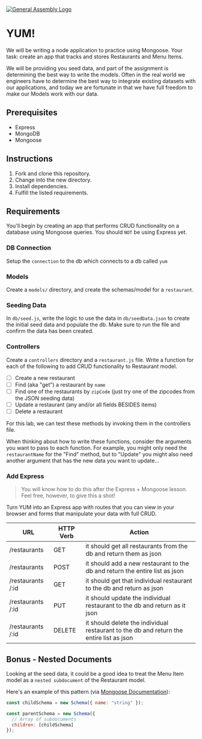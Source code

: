 [![General Assembly Logo](https://camo.githubusercontent.com/1a91b05b8f4d44b5bbfb83abac2b0996d8e26c92/687474703a2f2f692e696d6775722e636f6d2f6b6538555354712e706e67)](https://generalassemb.ly/education/web-development-immersive)

# YUM!

We will be writing a node application to practice using Mongoose. Your task:
create an app that tracks and stores Restaurants and Menu Items.

We will be providing you seed data, and part of the assignment is determining
the best way to write the models. Often in the real world we engineers have
to determine the best way to integrate existing datasets with our applications, and
today we are fortunate in that we have full freedom to make our Models work with
our data.

## Prerequisites

- Express
- MongoDB
- Mongoose

## Instructions

1. Fork and clone this repository.
2. Change into the new directory.
3. Install dependencies.
4. Fulfill the listed requirements.

## Requirements

You'll begin by creating an app that performs CRUD functionality on a database
using Mongoose queries. You should `NOT` be using Express yet.

### DB Connection

Setup the `connection` to the db which connects to a db called `yum`

### Models
Create a `models/` directory, and create the schemas/model for a `restaurant`. 

### Seeding Data

In `db/seed.js`, write the logic to use the data in `db/seedData.json` to create the initial seed data and populate the db. Make sure to run the file and confirm the data has been created. 

### Controllers 

Create a `controllers` directory and a `restaurant.js` file.  Write a function for each of the following to add CRUD functionality to Restaurant model. 


- [ ] Create a new restaurant
- [ ] Find (aka "get") a restaurant by `name`
- [ ] Find one of the restaurants by `zipCode` (just try one of the zipcodes from the JSON seeding data)
- [ ] Update a restaurant (any and/or all fields BESIDES items)
- [ ] Delete a restaurant

For this lab, we can test these methods by invoking them in the controllers file.  

When thinking about how to write these functions, consider the arguments you want to pass to each function. For example, you might only need the `restaurantName` for the "Find" method, but to "Update" you might also need another argument that has the new data you want to update...


### Add Express

> You will know how to do this after the Express + Mongoose lesson. Feel free,
> however, to give this a shot!

Turn YUM into an Express app with routes that you can view in your browser and
forms that manipulate your data with full CRUD.

| **URL** | **HTTP Verb** | Action |
|------------|-------------|-------------|
| /restaurants      | GET       |  it should get all restaurants from the db and return them as json
| /restaurants        | POST       |  it should add a new restaurant to the db and return the entire list as json
| /restaurants /:id      | GET       | it should get that individual restaurant to the db  and return as json
| /restaurants /:id      | PUT       | it should update the individual restaurant to the db  and return as it json
| /restaurants /:id      | DELETE      | it should delete the individual restaurant to the db  and return the entire list as json 


## Bonus - Nested Documents

Looking at the seed data, it could be a good idea to treat the Menu Item model as a `nested subdocument` of the Restaurant model.

Here's an example of this pattern (via [Mongoose Documentation](https://mongoosejs.com/docs/subdocs.html)):

```js
const childSchema = new Schema({ name: "string" });

const parentSchema = new Schema({
  // Array of subdocuments
  children: [childSchema]
});
```